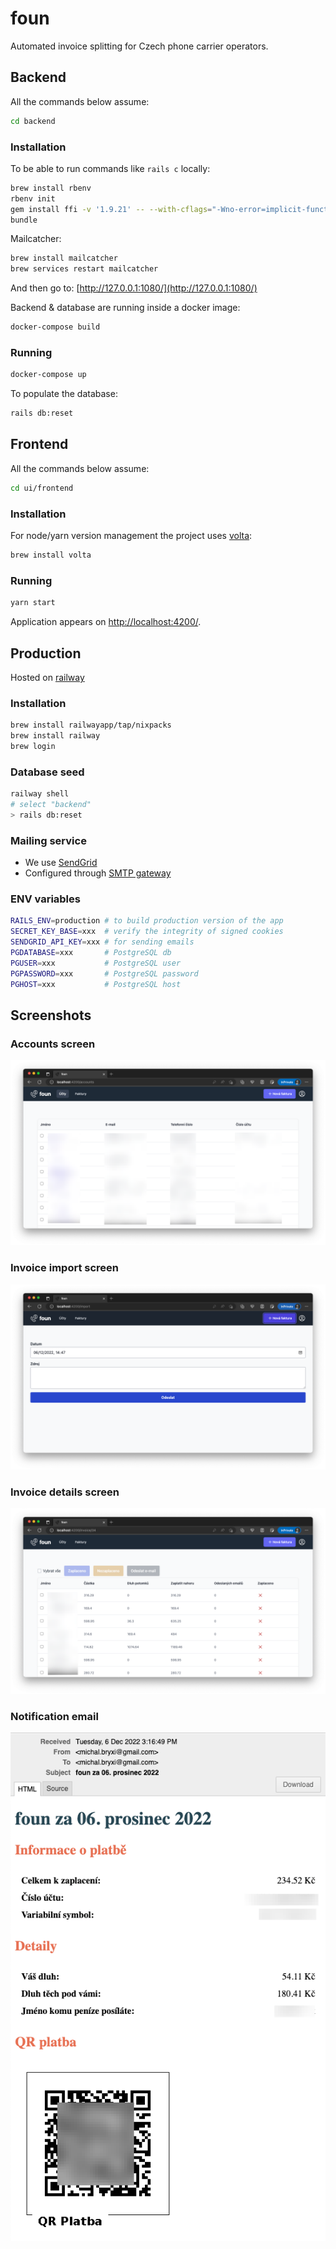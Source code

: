 # foun

Automated invoice splitting for Czech phone carrier operators.


## Backend

All the commands below assume:

```sh
cd backend
```

### Installation

To be able to run commands like `rails c` locally:
```sh
brew install rbenv
rbenv init
gem install ffi -v '1.9.21' -- --with-cflags="-Wno-error=implicit-function-declaration"
bundle
```

Mailcatcher:
```sh
brew install mailcatcher
brew services restart mailcatcher
```

And then go to: [http://127.0.0.1:1080/](http://127.0.0.1:1080/)

Backend & database are running inside a docker image:

```sh
docker-compose build
```

### Running

```sh
docker-compose up
```

To populate the database:
```sh
rails db:reset
```

## Frontend

All the commands below assume:

```sh
cd ui/frontend
```

### Installation

For node/yarn version management the project uses [volta](https://volta.sh/):

```sh
brew install volta
```

### Running

```sh
yarn start
```

Application appears on [http://localhost:4200/](http://localhost:4200/).

## Production

Hosted on [railway](https://railway.app/)

### Installation

```sh
brew install railwayapp/tap/nixpacks
brew install railway
brew login
```

### Database seed

```sh
railway shell
# select "backend"
> rails db:reset
```

### Mailing service

- We use [SendGrid](https://app.sendgrid.com/)
- Configured through [SMTP gateway](https://docs.sendgrid.com/for-developers/sending-email/rubyonrails)

### ENV variables

```sh
RAILS_ENV=production # to build production version of the app
SECRET_KEY_BASE=xxx  # verify the integrity of signed cookies
SENDGRID_API_KEY=xxx # for sending emails
PGDATABASE=xxx       # PostgreSQL db
PGUSER=xxx           # PostgreSQL user
PGPASSWORD=xxx       # PostgreSQL password
PGHOST=xxx           # PostgreSQL host
```

## Screenshots

### Accounts screen
![Foun accounts screen](docs/accounts.png)

### Invoice import screen
![Foun import screen](docs/import.png)

### Invoice details screen
![Foun invoice screen](docs/invoice.png)

### Notification email
![Foun email](docs/email.png)